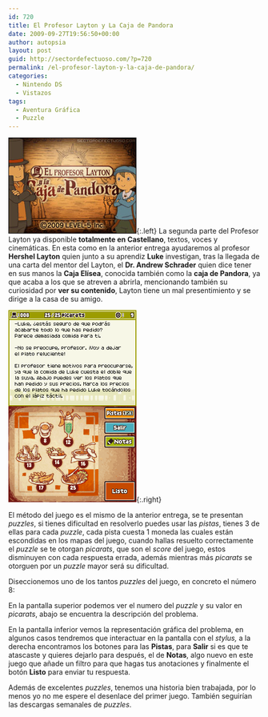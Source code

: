 ```yaml
---
id: 720
title: El Profesor Layton y La Caja de Pandora
date: 2009-09-27T19:56:50+00:00
author: autopsia
layout: post
guid: http://sectordefectuoso.com/?p=720
permalink: /el-profesor-layton-y-la-caja-de-pandora/
categories:
  - Nintendo DS
  - Vistazos
tags:
  - Aventura Gráfica
  - Puzzle
---
```

![El Profesor Layton](/images/2009/09/layton2.jpg){:.left}
La segunda parte del Profesor Layton ya disponible **totalmente en Castellano**, textos, voces y cinemáticas. En esta como en la anterior entrega ayudaremos al profesor **Hershel Layton** quien junto a su aprendiz **Luke** investigan, tras la llegada de una carta del mentor del Layton, el **Dr. Andrew Schrader** quien dice tener en sus manos la **Caja Elísea**, conocida también como la **caja de Pandora**, ya que acaba a los que se atreven a abrirla, mencionando también su curiosidad por **ver su contenido**, Layton tiene un mal presentimiento y se dirige a la casa de su amigo.

<!--more-->

![Puzzle Layton #008](/images/2009/09/puzzle.png){:.right}

El método del juego es el mismo de la anterior entrega, se te presentan _puzzles_, si tienes dificultad en resolverlo puedes usar las _pistas_, tienes 3 de ellas para cada _puzzle_, cada pista cuesta 1 moneda las cuales están escondidas en los mapas del juego, cuando hallas resuelto correctamente el _puzzle_ se te otorgan _picarats_, que son el _score_ del juego, estos disminuyen con cada respuesta errada, además mientras más _picarats_ se otorguen por un _puzzle_ mayor será su dificultad.

Diseccionemos uno de los tantos _puzzles_ del juego, en concreto el número 8:

En la pantalla superior podemos ver el numero del _puzzle_ y su valor en _picarats_, abajo se encuentra la descripción del problema.

En la pantalla inferior vemos la representación gráfica del problema, en algunos casos tendremos que interactuar en la pantalla con el _stylus,_ a la derecha encontramos los botones para las **Pistas**, para **Salir** si es que te atascaste y quieres dejarlo para después, el de **Notas**, algo nuevo en este juego que añade un filtro para que hagas tus anotaciones y finalmente el botón **Listo** para enviar tu respuesta.

Además de excelentes _puzzles_, tenemos una historia bien trabajada, por lo menos yo no me espere el desenlace del primer juego. También seguirían las descargas semanales de _puzzles_.
